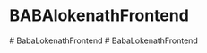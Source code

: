 # BABAlokenathFrontend
#   B a b a L o k e n a t h F r o n t e n d  
 #   B a b a L o k e n a t h F r o n t e n d  
 